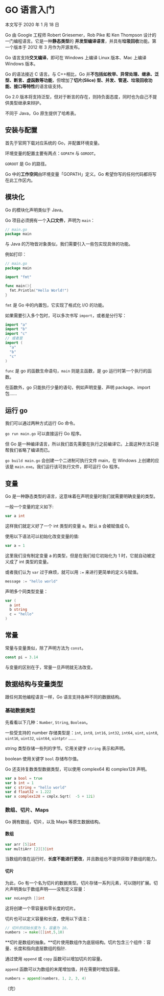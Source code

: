 # GO 语言入门

本文写于 2020 年 1 月 18 日

Go 由 Google 工程师 Robert Griesemer，Rob Pike 和 Ken Thompson 设计的一门编程语言。它是一种**静态类型**的 **并发型编译语言**，并具有**垃圾回收**功能。第一个版本于 2012 年 3 月作为开源发布。

Go 语言支持**交叉编译**，即可在 Windows 上编译 Linux 版本、Mac 上编译 Windows 版本。

Go 的语法接近 C 语言。与 C++相比，Go 并**不包括如枚举、异常处理、继承、泛型、断言、虚函数等功能**，但增加了**切片(Slice) 型、并发、管道、垃圾回收功能、接口等特性**的语言级支持。

Go 2.0 版本将支持泛型，但对于断言的存在，则持负面态度，同时也为自己不提供类型继承来辩护。

不同于 Java，Go 原生提供了哈希表。

## 安装与配置

首先于官网下载对应系统的 Go，并配置环境变量。

环境变量的配置主要有两点：`GOPATH` 与 `GOROOT`。

`GOROOT` 是 Go 的路径。

Go 中的**工作空间**由环境变量「GOPATH」定义。Go 希望你写的任何代码都将写在此工作区内。

## 模块化

Go 的模块化声明类似于 Java。

Go 项目必须拥有一个**入口文件**，声明为 `main`：

```go
// main.go
package main
```

与 Java 的万物皆对象类似，我们需要引入一些包实现具体的功能。

例如打印：

```go
// main.go
package main

import "fmt"

func main(){
  fmt.Println("Hello World!")
}
```

`fmt` 是 Go 中的内置包，它实现了格式化 I/O 的功能。

如果需要引入多个包时，可以多次书写 `import`，或者是分行写：

```go
import "a"
import "b"
import "c"
// 或者是
import (
  "a"
  "b"
  "c"
)
```

`func` 是 go 的函数生命语句，`main` 则是主函数，是 go 运行时第一个执行的函数。

在函数外，go 只能执行少量的语句，例如声明变量、声明 package、import 包……

## 运行 go

我们可以通过两种方式运行 Go 命令。

`go run main.go` 可以直接运行 Go 程序。

但 Go 是一种编译语言，所以我们首先需要在执行之前编译它。上面这种方法只是帮我们省略了编译而已。

`go build main.go` 会创建一个二进制可执行文件 main，在 Windows 上创建的应该是 `main.exe`。我们运行该可执行文件，即可运行 Go 程序。

## 变量

Go 是一种静态类型的语言，这意味着在声明变量时我们就需要明确变量的类型。

一般一个变量的定义如下:

```go
var a int
```

这样我们就定义好了一个 int 类型的变量 a。默认 a 会被赋值成 0。

使用以下语法可以初始化改变变量的值:

```go
var a = 1
```

这里我们没有制定变量 a 的类型，但是在我们给它初始化为 1 时，它就自动被定义成了 int 类型的变量。

或者我们认为 `var` 过于麻烦，就可以用 `:=` 来进行更简单的定义与赋值。

```go
message := "hello world"
```

声明多个同类型变量：

```go
var (
  a int
  b string
  c = "hello"
)
```

## 常量

常量与变量类似，除了声明方法为 `const`。

```go
const pi = 3.14
```

与变量的区别在于，常量一旦声明就无法改变。

## 数据结构与变量类型

跟任何其他编程语言一样，Go 语言支持各种不同的数据结构。

### 基础数据类型

先看看以下几种：`Number`, `String`, `Boolean`。

一些受支持的 number 存储类型是：`int`, `int8`, `int16`, `int32`, `int64`,
`uint`, `uint8`, `uint16`, `uint32`, `uint64`, `uintptr` ……

string 类型存储一些列的字节。它用关键字 `string` 表示和声明。

boolean 使用关键字 `bool` 存储布尔值。

Go 还支持复数类型数据类型，可以使用 complex64 和 complex128 声明。

```go
var a bool = true
var b int = 1
var c string = "hello world"
var d float32 = 1.222
var x complex128 = cmplx.Sqrt(  -5 + 12i)
```

### 数组、切片、Maps

Go 拥有数组，切片，以及 Maps 等原生数据结构。

#### 数组

```go
var arr [5]int
var multiArr [2][3]int
```

当数组的值在运行时，**长度不能进行更改**，并且数组也不提供获取子数组的能力。

#### 切片

为此，Go 有一个名为切片的数据类型。切片存储一系列元素，可以随时扩展。切片声明类似于数组声明——没有定义容量：

```go
var noLength []int
```

这将创建一个零容量和零长度的切片。

切片也可以定义容量和长度，使用以下语法：

```go
// 切片的初始长度为 5，容量为 10。
numbers := make([]int,5,10)
```

**切片是数组的抽象。**切片使用数组作为底层结构。切片包含三个组件：容量、长度和指向底层数组的指针.

通过使用 `append` 或 `copy` 函数可以增加切片的容量。

`append` 函数可以为数组的末尾增加值，并在需要时增加容量。

```go
numbers = append(numbers, 1, 2, 3, 4)
```

（完）
